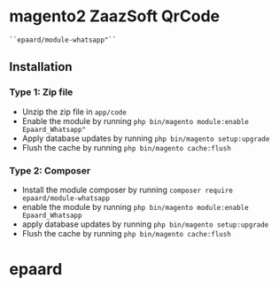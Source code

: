 # magento2 ZaazSoft QrCode

    ``epaard/module-whatsapp"``

## Installation

### Type 1: Zip file

 - Unzip the zip file in `app/code`
 - Enable the module by running `php bin/magento module:enable Epaard_Whatsapp"`
 - Apply database updates by running `php bin/magento setup:upgrade`
 - Flush the cache by running `php bin/magento cache:flush`

### Type 2: Composer

 - Install the module composer by running `composer require epaard/module-whatsapp`
 - enable the module by running `php bin/magento module:enable Epaard_Whatsapp`
 - apply database updates by running `php bin/magento setup:upgrade`
 - Flush the cache by running `php bin/magento cache:flush`


# epaard
